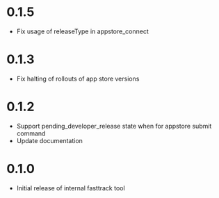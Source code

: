 # 0.1.5
* Fix usage of releaseType in appstore_connect

# 0.1.3
* Fix halting of rollouts of app store versions

# 0.1.2
* Support pending_developer_release state when for appstore submit command
* Update documentation

# 0.1.0
* Initial release of internal fasttrack tool
